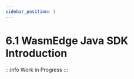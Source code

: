 ```yaml
---
sidebar_position: 1
---
```


# 6.1 WasmEdge Java SDK Introduction

<!-- prettier-ignore -->
:::info
Work in Progress
:::
